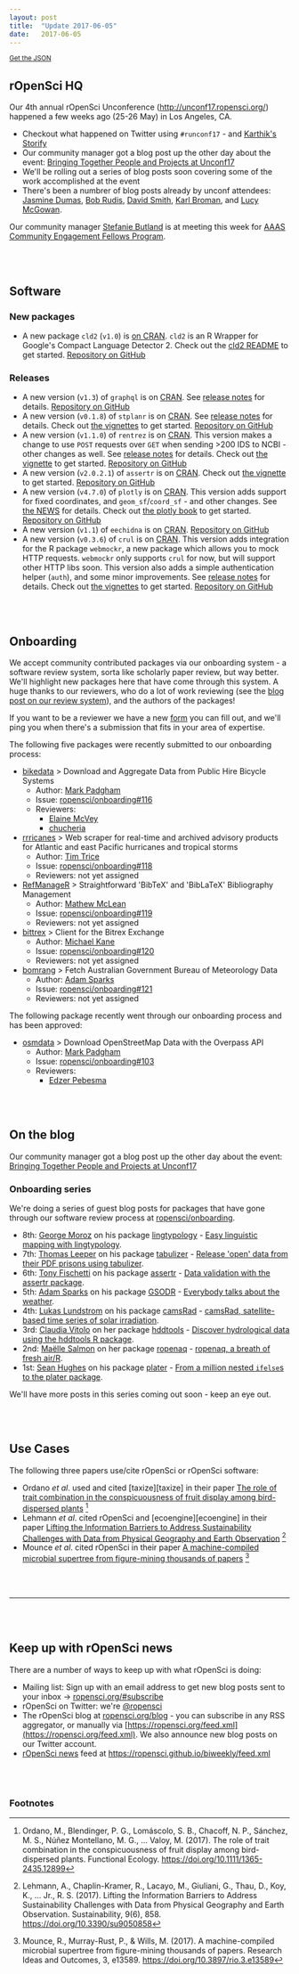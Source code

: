```yaml
---
layout: post
title:  "Update 2017-06-05"
date:   2017-06-05
---
```


<small><a href="/biweekly/json/2017-06-05.json">Get the JSON</a></small>

## rOpenSci HQ

Our 4th annual rOpenSci Unconference (<http://unconf17.ropensci.org/>) happened a few weeks ago (25-26 May) in Los Angeles, CA.

* Checkout what happened on Twitter using `#runconf17` - and [Karthik's Storify](https://storify.com/_inundata/4th-annual-ropensci-unconf)
* Our community manager got a blog post up the other day about the event: [Bringing Together People and Projects at Unconf17](https://ropensci.org/blog/blog/2017/06/02/unconf2017)
* We'll be rolling out a series of blog posts soon covering some of the work accomplished at the event
* There's been a numbrer of blog posts already by unconf attendees: [Jasmine Dumas](https://jasdumas.github.io/2017-05-28-runconf17-experience/), [Bob Rudis](https://rud.is/b/2017/05/28/l-a-unconf-idential-a-k-a-an-ropensci-runconf17-retrospective/), [David Smith](http://blog.revolutionanalytics.com/2017/05/runconf17.html), [Karl Broman](http://kbroman.org/blog/2017/05/27/ropensci-unconf-2017/), and [Lucy McGowan](http://livefreeordichotomize.com/2017/06/03/runconf17-an-analysis-of-emoji-use/).

Our community manager [Stefanie Butland](https://twitter.com/StefanieButland) is at meeting this week for [AAAS Community Engagement Fellows Program](https://www.aaas.org/cefp/meet-our-fellows).

<br><br>

## Software

### New packages

* A new package `cld2` (`v1.0`) is [on CRAN](https://cran.rstudio.com/web/packages/cld2). `cld2` is an R Wrapper for Google's Compact Language Detector 2. Check out the [cld2 README](https://github.com/ropensci/cld2#cld2) to get started. [Repository on GitHub][cld2]

### Releases

* A new version (`v1.3`) of `graphql` is on [CRAN](https://cran.rstudio.com/web/packages/graphql). See [release notes](https://github.com/ropensci/graphql/releases/tag/v1.3) for details. [Repository on GitHub][graphql]
* A new version (`v0.1.8`) of `stplanr` is on [CRAN](https://cran.rstudio.com/web/packages/stplanr). See [release notes](https://github.com/ropensci/stplanr/releases/tag/0.1.8) for details. Check out [the vignettes](https://cran.rstudio.com/web/packages/stplanr/vignettes/) to get started. [Repository on GitHub][stplanr]
* A new version (`v1.1.0`) of `rentrez` is on [CRAN](https://cran.rstudio.com/web/packages/rentrez). This version makes a change to use `POST` requests over `GET` when sending >200 IDS to NCBI - other changes as well. See [release notes](https://github.com/ropensci/rentrez/releases/tag/v1.1.0) for details. Check out [the vignette](https://cran.rstudio.com/web/packages/rentrez/vignettes/rentrez_tutorial.html) to get started. [Repository on GitHub][rentrez]
* A new version (`v2.0.2.1`) of `assertr` is on [CRAN](https://cran.rstudio.com/web/packages/assertr). Check out [the vignette](https://cran.rstudio.com/web/packages/assertr/vignettes/assertr.html) to get started. [Repository on GitHub][assertr]
* A new version (`v4.7.0`) of `plotly` is on [CRAN](https://cran.rstudio.com/web/packages/crminer). This version adds support for fixed coordinates, and `geom_sf`/`coord_sf` - and other changes. See [the NEWS](https://cran.rstudio.com/web/packages/plotly/news.html) for details. Check out [the plotly book](https://cpsievert.github.io/plotly_book/) to get started.  [Repository on GitHub][plotly]
* A new version (`v1.1`) of `eechidna` is on [CRAN](https://cran.rstudio.com/web/packages/eechidna). [Repository on GitHub][eechidna]
* A new version (`v0.3.6`) of `crul` is on [CRAN](https://cran.rstudio.com/web/packages/crul). This version adds integration for the R package `webmockr`, a new package which allows you to mock HTTP requests. `webmockr` only supports `crul` for now, but will support other HTTP libs soon. This version also adds a simple authentication helper (`auth`), and some minor improvements. See [release notes](https://github.com/ropensci/crul/releases/tag/v0.3.6) for details. Check out [the vignettes](https://cran.rstudio.com/web/packages/crul/vignettes/) to get started.  [Repository on GitHub][crul]

<br><br>

## Onboarding

We accept community contributed packages via our onboarding system - a software review system, sorta like scholarly paper review, but way better. We'll highlight new packages here that have come through this system. A huge thanks to our reviewers, who do a lot of work reviewing (see the [blog post on our review system](https://ropensci.org/blog/2016/03/28/software-review)),
and the authors of the packages!

If you want to be a reviewer we have a new [form](https://ropensci.org/onboarding/) you can fill out, and we'll ping you when there's a submission that fits in your area of expertise.

The following five packages were recently submitted to our onboarding process:

* [bikedata][] > Download and Aggregate Data from Public Hire Bicycle Systems
    * Author: [Mark Padgham](https://github.com/mpadge)
    * Issue: [ropensci/onboarding#116](https://github.com/ropensci/onboarding/issues/116)
    * Reviewers:
        * [Elaine McVey](https://github.com/eamcvey)
        * [chucheria](https://github.com/chucheria)
* [rrricanes][] > Web scraper for real-time and archived advisory products for Atlantic and east Pacific hurricanes and tropical storms
    * Author: [Tim Trice](https://github.com/timtrice)
    * Issue: [ropensci/onboarding#118](https://github.com/ropensci/onboarding/issues/118)
    * Reviewers: not yet assigned
* [RefManageR][] > Straightforward 'BibTeX' and 'BibLaTeX' Bibliography Management
    * Author: [Mathew McLean](https://github.com/mwmclean)
    * Issue: [ropensci/onboarding#119](https://github.com/ropensci/onboarding/issues/119)
    * Reviewers: not yet assigned
* [bittrex][] > Client for the Bitrex Exchange
    * Author: [Michael Kane](https://github.com/kaneplusplus)
    * Issue: [ropensci/onboarding#120](https://github.com/ropensci/onboarding/issues/120)
    * Reviewers: not yet assigned
* [bomrang][] > Fetch Australian Government Bureau of Meteorology Data
    * Author: [Adam Sparks](https://github.com/adamhsparks)
    * Issue: [ropensci/onboarding#121](https://github.com/ropensci/onboarding/issues/121)
    * Reviewers: not yet assigned

The following package recently went through our onboarding process and has been approved:

* [osmdata][] > Download OpenStreetMap Data with the Overpass API
    * Author: [Mark Padgham](https://github.com/mpadge)
    * Issue: [ropensci/onboarding#103](https://github.com/ropensci/onboarding/issues/103)
    * Reviewers:
        * [Edzer Pebesma](https://github.com/edzer)



<br><br>




## On the blog

Our community manager got a blog post up the other day about the event: [Bringing Together People and Projects at Unconf17](https://ropensci.org/blog/blog/2017/06/02/unconf2017)

### Onboarding series

We're doing a series of guest blog posts for packages that have gone through our software review process at [ropensci/onboarding](https://github.com/ropensci/onboarding/).

* 8th: [George Moroz](https://www.hse.ru/en/org/persons/103489498#teaching) on his package [lingtypology][lingtypology] - [Easy linguistic mapping with lingtypology](https://ropensci.org/blog/blog/2017/05/16/lingtypology).
* 7th: [Thomas Leeper](http://thomasleeper.com/) on his package [tabulizer][] - [Release 'open' data from their PDF prisons using tabulizer](https://ropensci.org/blog/blog/2017/04/18/tabulizer).
* 6th: [Tony Fischetti](http://www.onthelambda.com/) on his package [assertr][] - [Data validation with the assertr package](https://ropensci.org/blog/blog/2017/04/11/assertr).
* 5th: [Adam Sparks](https://github.com/adamhsparks) on his package [GSODR][] - [Everybody talks about the weather](https://ropensci.org/blog/blog/2017/04/04/gsodr).
* 4th: [Lukas Lundstrom](https://github.com/lukas-rokka) on his package [camsRad][] - [camsRad, satellite-based time series of solar irradiation](https://ropensci.org/blog/blog/2017/03/21/camsrad).
* 3rd: [Claudia Vitolo](https://claudiavitolo.com/) on her package [hddtools][] - [Discover hydrological data using the hddtools R package](https://ropensci.org/blog/blog/2017/03/07/hddtools).
* 2nd: [Maëlle Salmon](http://www.masalmon.eu/) on her package [ropenaq][] - [ropenaq, a breath of fresh air/R](https://ropensci.org/blog/blog/2017/02/21/ropenaq).
* 1st: [Sean Hughes](https://github.com/seaaan) on his package [plater][] - [From a million nested `ifelse`s to the plater package](https://ropensci.org/blog/blog/2017/02/06/plater-blog-post).

We'll have more posts in this series coming out soon - keep an eye out.

<br><br>



## Use Cases

The following three papers use/cite rOpenSci or rOpenSci software:

* Ordano _et al_. used and cited [taxize][taxize] in their paper [The role of trait combination in the conspicuousness of fruit display among bird-dispersed plants](https://doi.org/10.1111/1365-2435.12899) [^1]
* Lehmann _et al_. cited rOpenSci and [ecoengine][ecoengine] in their paper [Lifting the Information Barriers to Address Sustainability Challenges with Data from Physical Geography and Earth Observation](https://doi.org/10.3390/su9050858) [^2]
* Mounce _et al_. cited rOpenSci in their paper [A machine-compiled microbial supertree from figure-mining thousands of papers](https://doi.org/10.3897/rio.3.e13589) [^3]


<br><br>

-----------------------------

<br><br>

## Keep up with rOpenSci news

There are a number of ways to keep up with what rOpenSci is doing:

* Mailing list: Sign up with an email address to get new blog posts sent to your inbox -> [ropensci.org/#subscribe](https://ropensci.org/#subscribe)
* rOpenSci on Twitter: we're [@ropensci](https://twitter.com/ropensci)
* The rOpenSci blog at [ropensci.org/blog](https://ropensci.org/blog) - you can subscribe in any RSS aggregator, or manually via [https://ropensci.org/feed.xml](https://ropensci.org/feed.xml). We also announce new blog posts on our Twitter account.
* [rOpenSci news](https://ropensci.github.io/biweekly/) feed at <https://ropensci.github.io/biweekly/feed.xml>

[roadoi]: https://github.com/njahn82/roadoi
[hoardr]: https://github.com/ropensci/hoardr
[crul]: https://github.com/ropensci/crul
[camsRad]: https://github.com/ropenscilabs/camsRad
[hddtools]: https://github.com/ropensci/hddtools
[GSODR]: https://github.com/ropensci/GSODR
[rgbif]: https://github.com/ropensci/rgbif
[rbison]: https://github.com/ropensci/rbison
[ropenaq]: https://github.com/ropensci/ropenaq
[plater]: https://github.com/ropensci/plater
[tabulizer]: https://github.com/ropensci/tabulizer
[assertr]: https://github.com/ropensci/assertr
[patentsview]: https://github.com/crew102/patentsview
[gitlabr]: https://github.com/jirkalewandowski/gitlabr
[cyphr]: https://github.com/richfitz/cyphr
[lingtypology]: https://github.com/ropensci/lingtypology
[webmockr]: https://github.com/ropensci/webmockr
[vcr]: https://github.com/ropensci/vcr
[opencage]: https://github.com/ropensci/opencage
[osmdata]: https://github.com/ropensci/osmdata
[stplanr]: https://github.com/ropensci/stplanr
[bomrang]: https://github.com/ToowoombaTrio/bomrang
[bittrex]: https://github.com/kaneplusplus/bittrex
[RefManageR]: https://github.com/mwmclean/RefManageR
[rrricanes]: https://github.com/timtrice/rrricanes
[bikedata]: https://github.com/mpadge/bikedata
[cld2]: https://github.com/ropensci/cld2
[eechidna]: https://github.com/ropensci/eechidna
[plotly]: https://github.com/ropensci/plotly
[rentrez]: https://github.com/ropensci/rentrez
[graphql]: https://github.com/ropensci/graphql

<br><br>

### Footnotes

[^1]: Ordano, M., Blendinger, P. G., Lomáscolo, S. B., Chacoff, N. P., Sánchez, M. S., Núñez Montellano, M. G., … Valoy, M. (2017). The role of trait combination in the conspicuousness of fruit display among bird-dispersed plants. Functional Ecology. <https://doi.org/10.1111/1365-2435.12899>
[^2]: Lehmann, A., Chaplin-Kramer, R., Lacayo, M., Giuliani, G., Thau, D., Koy, K., … Jr., R. S. (2017). Lifting the Information Barriers to Address Sustainability Challenges with Data from Physical Geography and Earth Observation. Sustainability, 9(6), 858. <https://doi.org/10.3390/su9050858>
[^3]: Mounce, R., Murray-Rust, P., & Wills, M. (2017). A machine-compiled microbial supertree from figure-mining thousands of papers. Research Ideas and Outcomes, 3, e13589. <https://doi.org/10.3897/rio.3.e13589>
